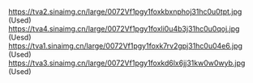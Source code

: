 https://tva2.sinaimg.cn/large/0072Vf1pgy1foxkbxnphoj31hc0u0tpt.jpg (Used)  
https://tva4.sinaimg.cn/large/0072Vf1pgy1foxli0u4b3j31hc0u0qoj.jpg (Uesd)
https://tva1.sinaimg.cn/large/0072Vf1pgy1foxk7rv2gpj31hc0u04e6.jpg (Used)
https://tva3.sinaimg.cn/large/0072Vf1pgy1foxkd6lx6jj31kw0w0wyb.jpg (Used)